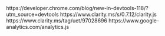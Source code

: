 <meta http-equiv="Accept-CH" content="Sec-Ch-Ua, Sec-Ch-Ua-Arch, Sec-Ch-Ua-Full-Version, Sec-Ch-Ua-Mobile, Sec-Ch-Ua-Model, Sec-Ch-Ua-Platform, Sec-Ch-Ua-Platform-Version, Device-Memory, DPR, Viewport-Width">
https://developer.chrome.com/blog/new-in-devtools-118/?utm_source=devtools
https://www.clarity.ms/s/0.7.12/clarity.js
https://www.clarity.ms/tag/uet/97028696
https://www.google-analytics.com/analytics.js

